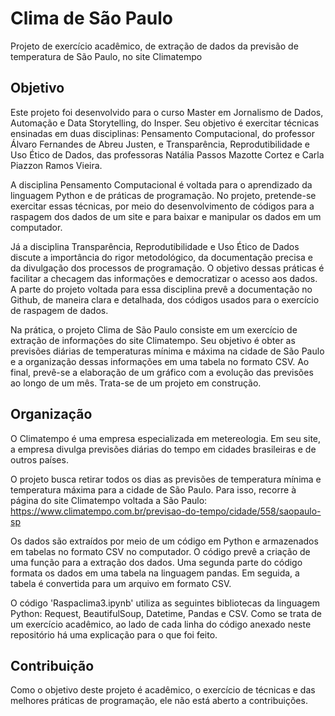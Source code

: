 # Clima de São Paulo
Projeto de exercício acadêmico, de extração de dados da previsão de temperatura de São Paulo, no site Climatempo
## Objetivo
Este projeto foi desenvolvido para o curso Master em Jornalismo de Dados, Automação e Data Storytelling, do Insper. Seu objetivo é exercitar técnicas ensinadas em duas disciplinas: Pensamento Computacional, do professor Álvaro Fernandes de Abreu Justen, e Transparência, Reprodutibilidade e Uso Ético de Dados, das professoras  Natália Passos Mazotte Cortez e  Carla Piazzon Ramos Vieira.

A disciplina Pensamento Computacional é voltada para o aprendizado da linguagem Python e de práticas de programação. No projeto, pretende-se exercitar essas técnicas, por meio do desenvolvimento de códigos para a raspagem dos dados de um site e para baixar e manipular os dados em um computador.

Já a disciplina Transparência, Reprodutibilidade e Uso Ético de Dados discute a importância do rigor metodológico, da documentação precisa e da divulgação dos processos de programação. O objetivo dessas práticas é facilitar a checagem das informações e democratizar o acesso aos dados. A parte do projeto voltada para essa disciplina prevê a documentação no Github, de maneira clara e detalhada, dos códigos usados para o exercício de raspagem de dados. 

Na prática, o projeto Clima de São Paulo consiste em um exercício de extração de informações do site Climatempo. Seu objetivo é obter as previsões diárias de temperaturas mínima e máxima na cidade de São Paulo e a organização dessas informações em uma tabela no formato CSV. Ao final, prevê-se a elaboração de um gráfico com a evolução das previsões ao longo de um mês. Trata-se de um projeto em construção.

## Organização
O Climatempo é uma empresa especializada em metereologia. Em seu site, a empresa divulga previsões diárias do tempo em cidades brasileiras e de outros países.

O projeto busca retirar todos os dias as previsões de temperatura mínima e temperatura máxima para a cidade de São Paulo. Para isso, recorre à página do site Climatempo voltada a São Paulo: https://www.climatempo.com.br/previsao-do-tempo/cidade/558/saopaulo-sp

Os dados são extraídos por meio de um código em Python e armazenados em tabelas no formato CSV no computador. O código prevê a criação de uma função para a extração dos dados. Uma segunda parte do código formata os dados em uma tabela na linguagem pandas. Em seguida, a tabela é convertida para um arquivo em formato CSV.

O código 'Raspaclima3.ipynb' utiliza as seguintes bibliotecas da linguagem Python: Request, BeautifulSoup, Datetime, Pandas e CSV. Como se trata de um exercício acadêmico, ao lado de cada linha do código anexado neste repositório há uma explicação para o que foi feito.  

## Contribuição

Como o objetivo deste projeto é acadêmico, o exercício de técnicas e das melhores práticas de programação, ele não está aberto a contribuições.

